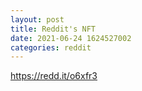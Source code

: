 ```yaml
--- 
layout: post 
title: Reddit's NFT 
date: 2021-06-24 1624527002 
categories: reddit 
--- 
```

https://redd.it/o6xfr3